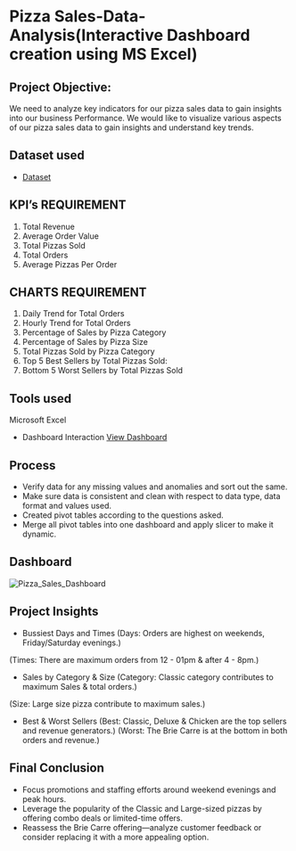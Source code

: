  # Pizza Sales-Data-Analysis(Interactive Dashboard creation using MS Excel)
## Project Objective:
We need to analyze key indicators for our pizza sales data to gain insights into our business
Performance.
We would like to visualize various aspects of our pizza sales data to gain insights and
understand key trends.
## Dataset used
- <a href= "https://github.com/Deepak91490/Data-Analysis-Dashboard/blob/main/EXCEL%20Pizza%20DB%20Dahsboard.xlsx">Dataset</a>

## KPI’s REQUIREMENT
1.	Total Revenue
2.	Average Order Value
3.	Total Pizzas Sold
4.	Total Orders
5.	Average Pizzas Per Order

## CHARTS REQUIREMENT
1.	Daily Trend for Total Orders
2.	Hourly Trend for Total Orders
3.	Percentage of Sales by Pizza Category
4.	Percentage of Sales by Pizza Size
5.	Total Pizzas Sold by Pizza Category
6.	Top 5 Best Sellers by Total Pizzas Sold:
7.	Bottom 5 Worst Sellers by Total Pizzas Sold

## Tools used
Microsoft Excel
- Dashboard Interaction <a href= "https://github.com/Deepak91490/Data-Analysis-Dashboard/blob/main/Pizza_Sales_Dashboard.png">View Dashboard</a>

## Process
- Verify data for any missing values and anomalies and sort out the same.
- Make sure data is consistent and clean with respect to data type, data format and values used.
- Created pivot tables according to the questions asked.
- Merge all pivot tables into one dashboard and apply slicer to make it dynamic.

## Dashboard
![Pizza_Sales_Dashboard](https://github.com/user-attachments/assets/053c4a80-1a5c-4867-8ae9-d714a55ee710)

## Project Insights
-	Bussiest Days and Times
(Days: Orders are highest on weekends, Friday/Saturday evenings.)

(Times: There are maximum orders from 12 - 01pm & after 4 - 8pm.)

-	Sales by Category & Size
(Category: Classic category contributes to maximum Sales & total orders.)

(Size: Large size pizza contribute to maximum sales.)
-	Best & Worst Sellers
(Best: Classic, Deluxe & Chicken are the top sellers and revenue generators.)
(Worst: The Brie Carre is at the bottom in both orders and revenue.)


## Final Conclusion
-	Focus promotions and staffing efforts around weekend evenings and peak hours.
-	Leverage the popularity of the Classic and Large-sized pizzas by offering combo deals or limited-time offers.
-	Reassess the Brie Carre offering—analyze customer feedback or consider replacing it with a more appealing option.

